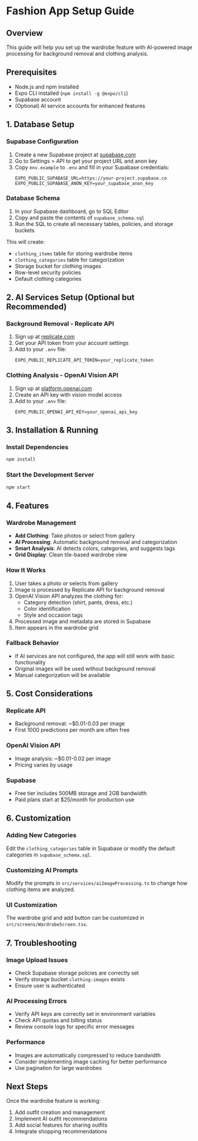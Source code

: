 # Fashion App Setup Guide

## Overview
This guide will help you set up the wardrobe feature with AI-powered image processing for background removal and clothing analysis.

## Prerequisites
- Node.js and npm installed
- Expo CLI installed (`npm install -g @expo/cli`)
- Supabase account
- (Optional) AI service accounts for enhanced features

## 1. Database Setup

### Supabase Configuration
1. Create a new Supabase project at [supabase.com](https://supabase.com)
2. Go to Settings > API to get your project URL and anon key
3. Copy `env.example` to `.env` and fill in your Supabase credentials:
   ```
   EXPO_PUBLIC_SUPABASE_URL=https://your-project.supabase.co
   EXPO_PUBLIC_SUPABASE_ANON_KEY=your_supabase_anon_key
   ```

### Database Schema
1. In your Supabase dashboard, go to SQL Editor
2. Copy and paste the contents of `supabase_schema.sql`
3. Run the SQL to create all necessary tables, policies, and storage buckets

This will create:
- `clothing_items` table for storing wardrobe items
- `clothing_categories` table for categorization
- Storage bucket for clothing images
- Row-level security policies
- Default clothing categories

## 2. AI Services Setup (Optional but Recommended)

### Background Removal - Replicate API
1. Sign up at [replicate.com](https://replicate.com)
2. Get your API token from your account settings
3. Add to your `.env` file:
   ```
   EXPO_PUBLIC_REPLICATE_API_TOKEN=your_replicate_token
   ```

### Clothing Analysis - OpenAI Vision API
1. Sign up at [platform.openai.com](https://platform.openai.com)
2. Create an API key with vision model access
3. Add to your `.env` file:
   ```
   EXPO_PUBLIC_OPENAI_API_KEY=your_openai_api_key
   ```

## 3. Installation & Running

### Install Dependencies
```bash
npm install
```

### Start the Development Server
```bash
npm start
```

## 4. Features

### Wardrobe Management
- **Add Clothing**: Take photos or select from gallery
- **AI Processing**: Automatic background removal and categorization
- **Smart Analysis**: AI detects colors, categories, and suggests tags
- **Grid Display**: Clean tile-based wardrobe view

### How It Works
1. User takes a photo or selects from gallery
2. Image is processed by Replicate API for background removal
3. OpenAI Vision API analyzes the clothing for:
   - Category detection (shirt, pants, dress, etc.)
   - Color identification
   - Style and occasion tags
4. Processed image and metadata are stored in Supabase
5. Item appears in the wardrobe grid

### Fallback Behavior
- If AI services are not configured, the app will still work with basic functionality
- Original images will be used without background removal
- Manual categorization will be available

## 5. Cost Considerations

### Replicate API
- Background removal: ~$0.01-0.03 per image
- First 1000 predictions per month are often free

### OpenAI Vision API
- Image analysis: ~$0.01-0.02 per image
- Pricing varies by usage

### Supabase
- Free tier includes 500MB storage and 2GB bandwidth
- Paid plans start at $25/month for production use

## 6. Customization

### Adding New Categories
Edit the `clothing_categories` table in Supabase or modify the default categories in `supabase_schema.sql`.

### Customizing AI Prompts
Modify the prompts in `src/services/aiImageProcessing.ts` to change how clothing items are analyzed.

### UI Customization
The wardrobe grid and add button can be customized in `src/screens/WardrobeScreen.tsx`.

## 7. Troubleshooting

### Image Upload Issues
- Check Supabase storage policies are correctly set
- Verify storage bucket `clothing-images` exists
- Ensure user is authenticated

### AI Processing Errors
- Verify API keys are correctly set in environment variables
- Check API quotas and billing status
- Review console logs for specific error messages

### Performance
- Images are automatically compressed to reduce bandwidth
- Consider implementing image caching for better performance
- Use pagination for large wardrobes

## Next Steps
Once the wardrobe feature is working:
1. Add outfit creation and management
2. Implement AI outfit recommendations
3. Add social features for sharing outfits
4. Integrate shopping recommendations 